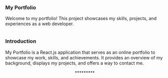 ### My Portfolio
Welcome to my portfolio! This project showcases my skills, projects, and experiences as a web developer.



<p align="center"> <img src=""/> </p>



### Introduction
My Portfolio is a React.js application that serves as an online portfolio to showcase my work, skills, and achievements. It provides an overview of my background, displays my projects, and offers a way to contact me.

<p align="center">*********</p>


